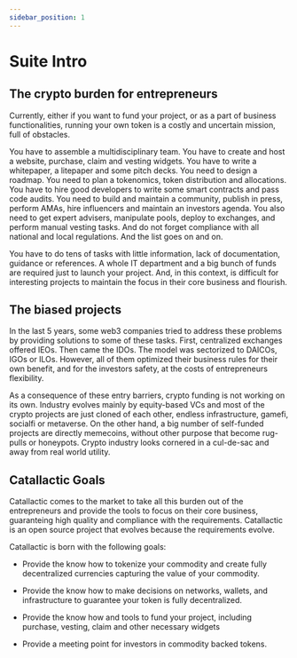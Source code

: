 ```yaml
---
sidebar_position: 1
---
```


# Suite Intro

## The crypto burden for entrepreneurs

Currently, either if you want to fund your project, or as a part of business functionalities, running your own token is a costly and uncertain mission, full of obstacles. 

You have to assemble a multidisciplinary team. You have to create and host a website, purchase, claim and vesting widgets. You have to write a whitepaper, a litepaper and some pitch decks. You need to design a roadmap. You need to plan a tokenomics, token distribution and allocations. You have to hire good developers to write some smart contracts and pass code audits. You need to build and maintain a community, publish in press, perform AMAs, hire influencers and maintain an investors agenda. You also need to get expert advisers, manipulate pools, deploy to exchanges, and perform manual vesting tasks. And do not forget compliance with all national and local regulations. And the list goes on and on.

You have to do tens of tasks with little information, lack of documentation, guidance or references. A whole IT department and a big bunch of funds are required just to launch your project. And, in this context, is difficult for interesting projects to maintain the focus in their core business and flourish.

## The biased projects

In the last 5 years, some web3 companies tried to address these problems by providing solutions to some of these tasks. First, centralized exchanges offered IEOs. Then came the IDOs. The model was sectorized to DAICOs, IGOs or ILOs. However, all of them optimized their business rules for their own benefit, and for the investors safety, at the costs of entrepreneurs flexibility. 

As a consequence of these entry barriers, crypto funding is not working on its own. Industry evolves mainly by equity-based VCs and most of the crypto projects are just cloned of each other, endless infrastructure, gamefi, socialfi or metaverse. On the other hand, a big number of self-funded projects are directly memecoins, without other purpose that become rug-pulls or honeypots. Crypto industry looks cornered in a cul-de-sac and away from real world utility.

## Catallactic Goals

Catallactic comes to the market to take all this burden out of the entrepreneurs and provide the tools to focus on their core business, guaranteing high quality and compliance with the requirements. Catallactic is an open source project that evolves because the requirements evolve.

Catallactic is born with the following goals:

* Provide the know how to tokenize your commodity and create fully decentralized currencies capturing the value of your commodity.

* Provide the know how to make decisions on networks, wallets, and infrastructure to guarantee your token is fully decentralized.

* Provide the know how and tools to fund your project, including purchase, vesting, claim and other necessary widgets

* Provide a meeting point for investors in commodity backed tokens.